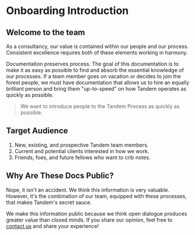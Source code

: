 Onboarding Introduction
=======================

Welcome to the team
-------------------

As a consultancy, our value is contained within our people and our process. Consistent excellence requires both of these elements working in harmony.

Documentation preserves process. The goal of this documentation is to make it as easy as possible to find and absorb the essential knowledge of our processes. If a team member goes on vacation or decides to join the forest people, we must have documentation that allows us to hire an equally brilliant person and bring them "up-to-speed" on how Tandem operates as quickly as possible.

> We want to introduce people to the Tandem Process as quickly as possible.

Target Audience
---------------

1. New, existing, and prospective Tandem team members.
2. Current and potential clients interested in how we work.
3. Friends, foes, and future fellows who want to crib notes.

Why Are These Docs Public?
--------------------------

Nope, it isn't an accident. We think this information is very valuable. However, it's the combination of our team, equipped with these processes, that makes Tandem's secret sauce.

We make this information public because we think open dialogue produces greater value than closed minds. If you share our opinion, feel free to [contact us](https://www.thinktandem.io/contact) and share your experience!

